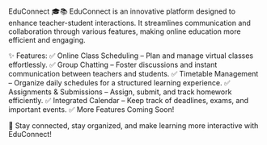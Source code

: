 EduConnect 🎓📚 EduConnect is an innovative platform designed to enhance teacher-student interactions. It streamlines communication and collaboration through various features, making online education more efficient and engaging.

✨ Features: ✅ Online Class Scheduling – Plan and manage virtual classes effortlessly. ✅ Group Chatting – Foster discussions and instant communication between teachers and students. ✅ Timetable Management – Organize daily schedules for a structured learning experience. ✅ Assignments & Submissions – Assign, submit, and track homework efficiently. ✅ Integrated Calendar – Keep track of deadlines, exams, and important events. ✅ More Features Coming Soon!

🚀 Stay connected, stay organized, and make learning more interactive with EduConnect!
